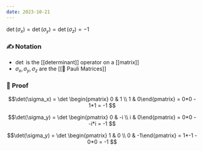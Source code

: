 ```yaml
---
date: 2023-10-21
---
```


$\det(\sigma_x) = \det(\sigma_y) = \det(\sigma_z) = -1$ 

### ✍️ Notation
- $\det$ is the [[determinant]] operator on a [[matrix]]
- $\sigma_x, \sigma_y, \sigma_z$ are the [[📘 Pauli Matrices]]

### 🧠 Proof
$$\det(\sigma_x) = \det \begin{pmatrix} 0 & 1 \\ 1 & 0\end{pmatrix} = 0*0 - 1*1 = -1 $$

$$\det(\sigma_y) = \det \begin{pmatrix} 0 & -i \\ i & 0\end{pmatrix} = 0*0 - -i*i = -1 $$

$$\det(\sigma_y) = \det \begin{pmatrix} 1 & 0 \\ 0 & -1\end{pmatrix} = 1*-1 - 0*0 = -1 $$